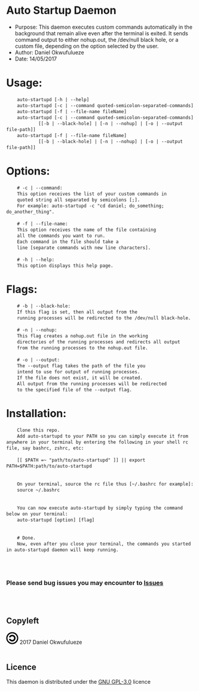 # Auto Startup Daemon

- Purpose: This daemon executes custom commands automatically in the background that remain alive even after the terminal is exited. It sends command output to either nohup.out, the /dev/null black hole, or a custom file, depending on the option selected by the user.
- Author: Daniel Okwufulueze
- Date: 14/05/2017


# Usage:
        auto-startupd [-h | --help]
        auto-startupd [-c | --command quoted-semicolon-separated-commands]
        auto-startupd [-f | --file-name fileName]
        auto-startupd [-c | --command quoted-semicolon-separated-commands]
                [[-b | --black-hole] | [-n | --nohup] | [-o | --output file-path]]
        auto-startupd [-f | --file-name fileName]
                [[-b | --black-hole] | [-n | --nohup] | [-o | --output file-path]]

# Options:
        # -c | --command:
        This option receives the list of your custom commands in
        quoted string all separated by semicolons [;].
        For example: auto-startupd -c "cd daniel; do_something; do_another_thing".

        # -f | --file-name:
        This option receives the name of the file containing
        all the commands you want to run.
        Each command in the file should take a
        line [separate commands with new line characters].

        # -h | --help:
        This option displays this help page.

# Flags:
        # -b | --black-hole:
        If this flag is set, then all output from the
        running processes will be redirected to the /dev/null black-hole.

        # -n | --nohup:
        This flag creates a nohup.out file in the working
        directories of the running processes and redirects all output
        from the running processes to the nohup.out file.

        # -o | --output:
        The --output flag takes the path of the file you
        intend to use for output of running processes.
        If the file does not exist, it will be created.
        All output from the running processes will be redirected
        to the specified file of the --output flag.

# Installation:
        Clone this repo.
        Add auto-startupd to your PATH so you can simply execute it from anywhere in your terminal by entering the following in your shell rc file, say bashrc, zshrc, etc:
        
        [[ $PATH =~ "path/to/auto-startupd" ]] || export PATH=$PATH:path/to/auto-startupd
        

        On your terminal, source the rc file thus [~/.bashrc for example]:
        source ~/.bashrc
        

        You can now execute auto-startupd by simply typing the command below on your terminal:
        auto-startupd [option] [flag]
        

        # Done.
        Now, even after you close your terminal, the commands you started in auto-startupd daemon will keep running.
<br><br>
### Please send bug issues you may encounter to [Issues](https://www.github.com/DOkwufulueze/auto-startupd/issues)
<br><br>
## Copyleft
![Copyleft](/images/copyleft.png) 2017 Daniel Okwufulueze
<br><br>
## Licence
This daemon is distributed under the [GNU GPL-3.0](https://github.com/DOkwufulueze/auto-startupd/blob/master/LICENCE.md) licence